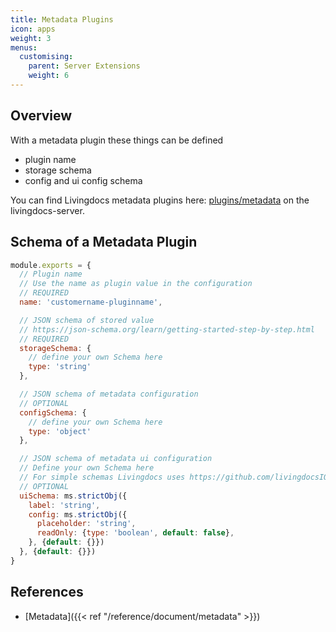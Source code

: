 ```yaml
---
title: Metadata Plugins
icon: apps
weight: 3
menus:
  customising:
    parent: Server Extensions
    weight: 6
---
```


## Overview

With a metadata plugin these things can be defined
- plugin name
- storage schema
- config and ui config schema

You can find Livingdocs metadata plugins here: [plugins/metadata](https://github.com/livingdocsIO/livingdocs-server/tree/master/plugins/metadata) on the livingdocs-server.


## Schema of a Metadata Plugin

```js
module.exports = {
  // Plugin name
  // Use the name as plugin value in the configuration
  // REQUIRED
  name: 'customername-pluginname',

  // JSON schema of stored value
  // https://json-schema.org/learn/getting-started-step-by-step.html
  // REQUIRED
  storageSchema: {
    // define your own Schema here
    type: 'string'
  },

  // JSON schema of metadata configuration
  // OPTIONAL
  configSchema: {
    // define your own Schema here
    type: 'object'
  },

  // JSON schema of metadata ui configuration
  // Define your own Schema here
  // For simple schemas Livingdocs uses https://github.com/livingdocsIO/microschema
  // OPTIONAL
  uiSchema: ms.strictObj({
    label: 'string',
    config: ms.strictObj({
      placeholder: 'string',
      readOnly: {type: 'boolean', default: false},
    }, {default: {}})
  }, {default: {}})
}
```

## References
- [Metadata]({{< ref "/reference/document/metadata" >}})
